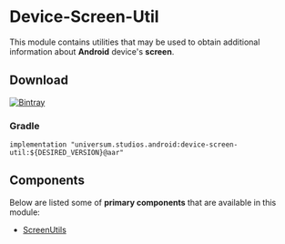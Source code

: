 Device-Screen-Util
===============

This module contains utilities that may be used to obtain additional information about **Android** 
device's **screen**.

## Download ##
[![Bintray](https://api.bintray.com/packages/universum-studios/android/universum.studios.android%3Adevice/images/download.svg)](https://bintray.com/universum-studios/android/universum.studios.android%3Adevice/_latestVersion)

### Gradle ###

    implementation "universum.studios.android:device-screen-util:${DESIRED_VERSION}@aar"

## Components ##

Below are listed some of **primary components** that are available in this module:

- [ScreenUtils](https://github.com/universum-studios/android_device/tree/master/library-screen-util/src/main/java/universum/studios/android/device/screen/ScreenUtils.java)
